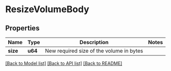 # ResizeVolumeBody

## Properties

Name | Type | Description | Notes
------------ | ------------- | ------------- | -------------
**size** | **u64** | New required size of the volume in bytes | 


[[Back to Model list]](../README.md#documentation-for-models) [[Back to API list]](../README.md#documentation-for-api-endpoints) [[Back to README]](../README.md)

